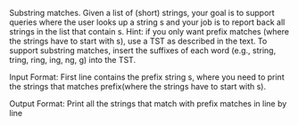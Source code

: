 Substring matches. Given a list of (short) strings, your goal is to support queries where the user looks up a string s and your job is to report back all strings in the list that contain s. 
Hint: if you only want prefix matches (where the strings have to start with s), use a TST as described in the text. To support substring matches, insert the suffixes of each word (e.g., string, tring, ring, ing, ng, g) into the TST. 

Input Format:
First line contains the prefix string s, where you need to print the strings that matches prefix(where the strings have to start with s).

Output Format:
Print all the strings that match with prefix matches in line by line